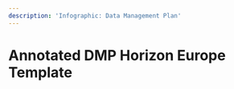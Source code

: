 ```yaml
---
description: 'Infographic: Data Management Plan'
---
```


# Annotated DMP Horizon Europe Template

<figure><img src="../../.gitbook/assets/Annotated Horizon Europe DMP Template - Infographic-01.png" alt=""><figcaption></figcaption></figure>

<figure><img src="../../.gitbook/assets/Annotated Horizon Europe DMP Template - Infographic-02.png" alt=""><figcaption></figcaption></figure>

<figure><img src="../../.gitbook/assets/Annotated Horizon Europe DMP Template - Infographic-03 (1).png" alt=""><figcaption></figcaption></figure>

<figure><img src="../../.gitbook/assets/Annotated Horizon Europe DMP Template - Infographic-04.png" alt=""><figcaption></figcaption></figure>

<figure><img src="../../.gitbook/assets/Annotated Horizon Europe DMP Template - Infographic-05.png" alt=""><figcaption></figcaption></figure>

<figure><img src="../../.gitbook/assets/Annotated Horizon Europe DMP Template - Infographic-06.png" alt=""><figcaption></figcaption></figure>

<figure><img src="../../.gitbook/assets/Annotated Horizon Europe DMP Template - Infographic-07.png" alt=""><figcaption></figcaption></figure>

<figure><img src="../../.gitbook/assets/Annotated Horizon Europe DMP Template - Infographic-08.png" alt=""><figcaption></figcaption></figure>

<figure><img src="../../.gitbook/assets/Annotated Horizon Europe DMP Template - Infographic-09.png" alt=""><figcaption></figcaption></figure>

<figure><img src="../../.gitbook/assets/Annotated Horizon Europe DMP Template - Infographic-10.png" alt=""><figcaption></figcaption></figure>

<figure><img src="../../.gitbook/assets/Annotated Horizon Europe DMP Template - Infographic-11.png" alt=""><figcaption></figcaption></figure>

<figure><img src="../../.gitbook/assets/Annotated Horizon Europe DMP Template - Infographic-12 (1).png" alt=""><figcaption></figcaption></figure>

<figure><img src="../../.gitbook/assets/Annotated Horizon Europe DMP Template - Infographic-13 (1).png" alt=""><figcaption></figcaption></figure>

<figure><img src="../../.gitbook/assets/Annotated Horizon Europe DMP Template - Infographic-14 (1).png" alt=""><figcaption></figcaption></figure>

<figure><img src="../../.gitbook/assets/Annotated Horizon Europe DMP Template - Infographic-15.png" alt=""><figcaption></figcaption></figure>

<figure><img src="../../.gitbook/assets/Annotated Horizon Europe DMP Template - Infographic-16 (1).png" alt=""><figcaption></figcaption></figure>

<figure><img src="../../.gitbook/assets/Annotated Horizon Europe DMP Template - Infographic-17 (1).png" alt=""><figcaption></figcaption></figure>

<figure><img src="../../.gitbook/assets/Annotated Horizon Europe DMP Template - Infographic-18 (1).png" alt=""><figcaption></figcaption></figure>

<figure><img src="../../.gitbook/assets/Annotated Horizon Europe DMP Template - Infographic-19.png" alt=""><figcaption></figcaption></figure>

<figure><img src="../../.gitbook/assets/Annotated Horizon Europe DMP Template - Infographic-20 (1).png" alt=""><figcaption></figcaption></figure>

<figure><img src="../../.gitbook/assets/Annotated Horizon Europe DMP Template - Infographic-21.png" alt=""><figcaption></figcaption></figure>

